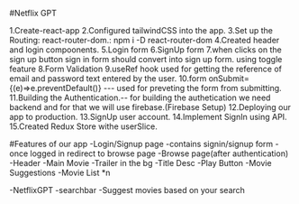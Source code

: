 #Netflix GPT

1.Create-react-app
2.Configured tailwindCSS into the app.
3.Set up the Routing: react-router-dom.: npm i -D react-router-dom
4.Created header and login compoonents.
5.Login form
6.SignUp form
7.when clicks on the sign up button sign in form should convert into sign up form. using toggle feature
8.Form Validation
9.useRef hook used for getting the reference of email and password text entered by the user.
10.form onSubmit= {(e)=>e.preventDefault()} --- used for preveting the form from submitting.
11.Building the Authentication.-- for building the authetication we need backend and for that we will use firebase.(Firebase Setup)
12.Deploying our app to production.
13.SignUp user account.
14.Implement SignIn using API.
15.Created Redux Store withe userSlice.

#Features of our app
-Login/Signup page
-contains signin/signup form
-once logged in redirect to browse page
-Browse page(after authentication)
-Header
-Main Movie
-Trailer in the bg
-Title Desc
-Play Button
-Movie Suggestions
-Movie List \*n

-NetflixGPT
-searchbar
-Suggest movies based on your search

